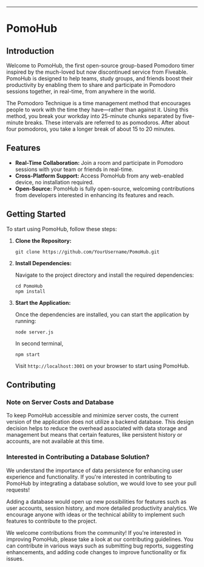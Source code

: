---
# PomoHub

## Introduction

Welcome to PomoHub, the first open-source group-based Pomodoro timer inspired by the much-loved but now discontinued service from Fiveable. PomoHub is designed to help teams, study groups, and friends boost their productivity by enabling them to share and participate in Pomodoro sessions together, in real-time, from anywhere in the world.

The Pomodoro Technique is a time management method that encourages people to work with the time they have—rather than against it. Using this method, you break your workday into 25-minute chunks separated by five-minute breaks. These intervals are referred to as pomodoros. After about four pomodoros, you take a longer break of about 15 to 20 minutes.

## Features

- **Real-Time Collaboration:** Join a room and participate in Pomodoro sessions with your team or friends in real-time.
- **Cross-Platform Support:** Access PomoHub from any web-enabled device, no installation required.
- **Open-Source:** PomoHub is fully open-source, welcoming contributions from developers interested in enhancing its features and reach.

## Getting Started

To start using PomoHub, follow these steps:

1. **Clone the Repository:**

   ```
   git clone https://github.com/YourUsername/PomoHub.git
   ```

2. **Install Dependencies:**

   Navigate to the project directory and install the required dependencies:

   ```
   cd PomoHub
   npm install
   ```

3. **Start the Application:**

   Once the dependencies are installed, you can start the application by running:

   ```
   node server.js
   ```

   In second terminal, 

   ```
   npm start
   ```

   Visit `http://localhost:3001` on your browser to start using PomoHub.

## Contributing

### Note on Server Costs and Database

To keep PomoHub accessible and minimize server costs, the current version of the application does not utilize a backend database. This design decision helps to reduce the overhead associated with data storage and management but means that certain features, like persistent history or accounts, are not available at this time.

### Interested in Contributing a Database Solution?

We understand the importance of data persistence for enhancing user experience and functionality. If you're interested in contributing to PomoHub by integrating a database solution, we would love to see your pull requests!

Adding a database would open up new possibilities for features such as user accounts, session history, and more detailed productivity analytics. We encourage anyone with ideas or the technical ability to implement such features to contribute to the project.


We welcome contributions from the community! If you're interested in improving PomoHub, please take a look at our contributing guidelines. You can contribute in various ways such as submitting bug reports, suggesting enhancements, and adding code changes to improve functionality or fix issues.
